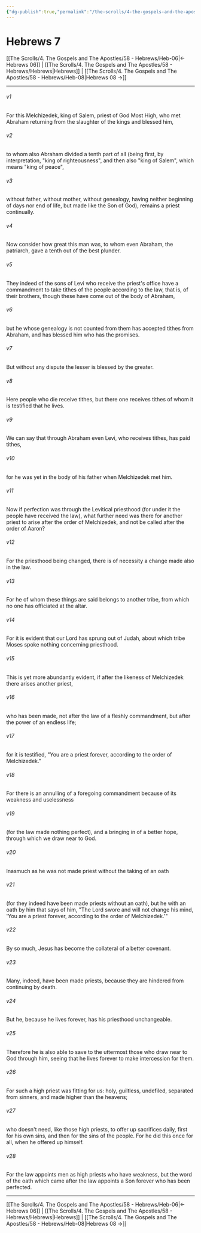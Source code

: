 ```yaml
---
{"dg-publish":true,"permalink":"/the-scrolls/4-the-gospels-and-the-apostles/58-hebrews/heb-07/","tags":["TheScrolls","GospelsApostles"]}
---
```



# Hebrews 7

[[The Scrolls/4. The Gospels and The Apostles/58 - Hebrews/Heb-06\|← Hebrews 06]] | [[The Scrolls/4. The Gospels and The Apostles/58 - Hebrews/Hebrews\|Hebrews]] | [[The Scrolls/4. The Gospels and The Apostles/58 - Hebrews/Heb-08\|Hebrews 08 →]]
***



###### v1 
For this Melchizedek, king of Salem, priest of God Most High, who met Abraham returning from the slaughter of the kings and blessed him, 

###### v2 
to whom also Abraham divided a tenth part of all (being first, by interpretation, "king of righteousness", and then also "king of Salem", which means "king of peace", 

###### v3 
without father, without mother, without genealogy, having neither beginning of days nor end of life, but made like the Son of God), remains a priest continually. 

###### v4 
Now consider how great this man was, to whom even Abraham, the patriarch, gave a tenth out of the best plunder. 

###### v5 
They indeed of the sons of Levi who receive the priest's office have a commandment to take tithes of the people according to the law, that is, of their brothers, though these have come out of the body of Abraham, 

###### v6 
but he whose genealogy is not counted from them has accepted tithes from Abraham, and has blessed him who has the promises. 

###### v7 
But without any dispute the lesser is blessed by the greater. 

###### v8 
Here people who die receive tithes, but there one receives tithes of whom it is testified that he lives. 

###### v9 
We can say that through Abraham even Levi, who receives tithes, has paid tithes, 

###### v10 
for he was yet in the body of his father when Melchizedek met him. 

###### v11 
Now if perfection was through the Levitical priesthood (for under it the people have received the law), what further need was there for another priest to arise after the order of Melchizedek, and not be called after the order of Aaron? 

###### v12 
For the priesthood being changed, there is of necessity a change made also in the law. 

###### v13 
For he of whom these things are said belongs to another tribe, from which no one has officiated at the altar. 

###### v14 
For it is evident that our Lord has sprung out of Judah, about which tribe Moses spoke nothing concerning priesthood. 

###### v15 
This is yet more abundantly evident, if after the likeness of Melchizedek there arises another priest, 

###### v16 
who has been made, not after the law of a fleshly commandment, but after the power of an endless life; 

###### v17 
for it is testified, "You are a priest forever, according to the order of Melchizedek." 

###### v18 
For there is an annulling of a foregoing commandment because of its weakness and uselessness 

###### v19 
(for the law made nothing perfect), and a bringing in of a better hope, through which we draw near to God. 

###### v20 
Inasmuch as he was not made priest without the taking of an oath 

###### v21 
(for they indeed have been made priests without an oath), but he with an oath by him that says of him, "The Lord swore and will not change his mind, 'You are a priest forever, according to the order of Melchizedek.'" 

###### v22 
By so much, Jesus has become the collateral of a better covenant. 

###### v23 
Many, indeed, have been made priests, because they are hindered from continuing by death. 

###### v24 
But he, because he lives forever, has his priesthood unchangeable. 

###### v25 
Therefore he is also able to save to the uttermost those who draw near to God through him, seeing that he lives forever to make intercession for them. 

###### v26 
For such a high priest was fitting for us: holy, guiltless, undefiled, separated from sinners, and made higher than the heavens; 

###### v27 
who doesn't need, like those high priests, to offer up sacrifices daily, first for his own sins, and then for the sins of the people. For he did this once for all, when he offered up himself. 

###### v28 
For the law appoints men as high priests who have weakness, but the word of the oath which came after the law appoints a Son forever who has been perfected.

***
[[The Scrolls/4. The Gospels and The Apostles/58 - Hebrews/Heb-06\|← Hebrews 06]] | [[The Scrolls/4. The Gospels and The Apostles/58 - Hebrews/Hebrews\|Hebrews]] | [[The Scrolls/4. The Gospels and The Apostles/58 - Hebrews/Heb-08\|Hebrews 08 →]]
